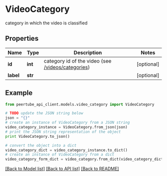 # VideoCategory

category in which the video is classified

## Properties
Name | Type | Description | Notes
------------ | ------------- | ------------- | -------------
**id** | **int** | category id of the video (see [/videos/categories](#operation/getCategories)) | [optional] 
**label** | **str** |  | [optional] 

## Example

```python
from peertube_api_client.models.video_category import VideoCategory

# TODO update the JSON string below
json = "{}"
# create an instance of VideoCategory from a JSON string
video_category_instance = VideoCategory.from_json(json)
# print the JSON string representation of the object
print VideoCategory.to_json()

# convert the object into a dict
video_category_dict = video_category_instance.to_dict()
# create an instance of VideoCategory from a dict
video_category_form_dict = video_category.from_dict(video_category_dict)
```
[[Back to Model list]](../README.md#documentation-for-models) [[Back to API list]](../README.md#documentation-for-api-endpoints) [[Back to README]](../README.md)


